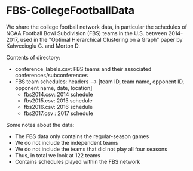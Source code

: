 # FBS-CollegeFootballData


We share the college football network data, in particular the schedules of NCAA Football Bowl Subdivision (FBS) teams 
in the U.S. between 2014-2017, used in the "Optimal Hierarchical Clustering on a Graph" paper by
Kahvecioglu G. and Morton D. 

Contents of directory: 
- conference_labels.csv: FBS teams and their associated conferences/subconferences 
- FBS team schedules: headers --> [team ID, team name, opponent ID, opponent name, date, location]
  - fbs2014.csv: 2014 schedule 
  - fbs2015.csv: 2015 schedule 
  - fbs2016.csv: 2016 schedule 
  - fbs2017.csv : 2017 schedule 

Some notes about the data: 
* The FBS data only contains the regular-season games
* We do not include the independent teams
* We do not include the teams that did not play all four seasons
* Thus, in total we look at 122 teams
* Contains schedules played within the FBS network


